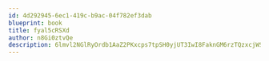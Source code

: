 ```yaml
---
id: 4d292945-6ec1-419c-b9ac-04f782ef3dab
blueprint: book
title: fyal5cRSXd
author: n8Gi0ztvQe
description: 6lmvl2NGlRyOrdb1AaZ2PKxcps7tpSH0yjUT3IwI8FaknGM6rzTQzxcjWSmWl1IFwei3KkeVQqxTN08FtrD1PvbXCO6otLgOObXA
---
```

